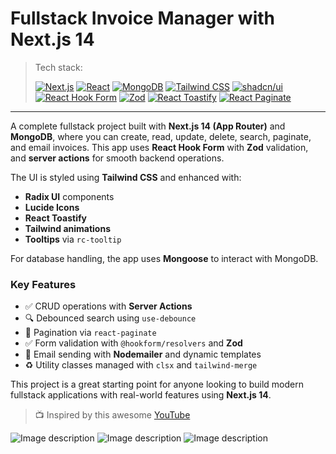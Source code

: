 # Fullstack Invoice Manager with Next.js 14

> Tech stack:
> 
> [![Next.js](https://img.shields.io/badge/Next.js-000?logo=nextdotjs&logoColor=white)](https://nextjs.org/)
> [![React](https://img.shields.io/badge/React-20232A?logo=react&logoColor=61DAFB)](https://reactjs.org/)
> [![MongoDB](https://img.shields.io/badge/MongoDB-4EA94B?logo=mongodb&logoColor=white)](https://www.mongodb.com/)
> [![Tailwind CSS](https://img.shields.io/badge/TailwindCSS-06B6D4?logo=tailwindcss&logoColor=white)](https://tailwindcss.com/)
> [![shadcn/ui](https://img.shields.io/badge/shadcn/ui-000000?logo=tailwindcss&logoColor=white)](https://ui.shadcn.com/)
> [![React Hook Form](https://img.shields.io/badge/React_Hook_Form-EC5990?logo=reacthookform&logoColor=white)](https://react-hook-form.com/)
> [![Zod](https://img.shields.io/badge/Zod-3E66F7?logoColor=white)](https://zod.dev/)
> [![React Toastify](https://img.shields.io/badge/React_Toastify-161B22?logo=react&logoColor=white)](https://fkhadra.github.io/react-toastify/)
> [![React Paginate](https://img.shields.io/badge/React_Paginate-61DAFB?logo=react&logoColor=white)](https://github.com/AdeleD/react-paginate)

---

A complete fullstack project built with **Next.js 14 (App Router)** and **MongoDB**, where you can create, read, update, delete, search, paginate, and email invoices. This app uses **React Hook Form** with **Zod** validation, and **server actions** for smooth backend operations.


The UI is styled using **Tailwind CSS** and enhanced with:

- **Radix UI** components  
- **Lucide Icons**  
- **React Toastify**  
- **Tailwind animations**  
- **Tooltips** via `rc-tooltip`

For database handling, the app uses **Mongoose** to interact with MongoDB.

### Key Features

- ✅ CRUD operations with **Server Actions**
- 🔍 Debounced search using `use-debounce`
- 📄 Pagination via `react-paginate`
- ✅ Form validation with `@hookform/resolvers` and **Zod**
- 📧 Email sending with **Nodemailer** and dynamic templates
- ♻️ Utility classes managed with `clsx` and `tailwind-merge`

This project is a great starting point for anyone looking to build modern fullstack applications with real-world features using **Next.js 14**.
> 📺 Inspired by this awesome [YouTube](https://www.youtube.com/watch?v=P-8ZKCEQioY&t=1796s)

![Image description](https://s33.picofile.com/file/8484640218/e1.PNG)
![Image description](https://s33.picofile.com/file/8484640242/e11.PNG)
![Image description](https://s33.picofile.com/file/8484640250/e111.PNG)

